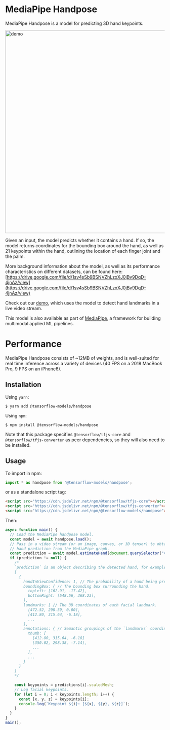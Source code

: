 # MediaPipe Handpose

MediaPipe Handpose is a model for predicting 3D hand keypoints.

<img src="demo/demo.gif" alt="demo" style="width:640px" />

Given an input, the model predicts whether it contains a hand. If so, the model returns coordinates for the bounding box around the hand, as well as 21 keypoints within the hand, outlining the location of each finger joint and the palm.

More background information about the model, as well as its performance characteristics on different datasets, can be found here: [https://drive.google.com/file/d/1sv4sSb9BSNVZhLzxXJ0jBv9DqD-4jnAz/view](https://drive.google.com/file/d/1sv4sSb9BSNVZhLzxXJ0jBv9DqD-4jnAz/view)

Check out our [demo](https://storage.googleapis.com/tfjs-models/demos/handpose/index.html), which uses the model to detect hand landmarks in a live video stream.

This model is also available as part of [MediaPipe](https://hand.mediapipe.dev/), a framework for building multimodal applied ML pipelines.

# Performance

MediaPipe Handpose consists of ~12MB of weights, and is well-suited for real time inference across a variety of devices (40 FPS on a 2018 MacBook Pro, 9 FPS on an iPhone6).

## Installation

Using `yarn`:

    $ yarn add @tensorflow-models/handpose

Using `npm`:

    $ npm install @tensorflow-models/handpose

Note that this package specifies `@tensorflow/tfjs-core` and `@tensorflow/tfjs-converter` as peer dependencies, so they will also need to be installed.

## Usage

To import in npm:

```js
import * as handpose from '@tensorflow-models/handpose';
```

or as a standalone script tag:

```html
<script src="https://cdn.jsdelivr.net/npm/@tensorflow/tfjs-core"></script>
<script src="https://cdn.jsdelivr.net/npm/@tensorflow/tfjs-converter"></script>
<script src="https://cdn.jsdelivr.net/npm/@tensorflow-models/handpose"></script>
```

Then:

```js
async function main() {
  // Load the MediaPipe handpose model.
  const model = await handpose.load();
  // Pass in a video stream (or an image, canvas, or 3D tensor) to obtain a
  // hand prediction from the MediaPipe graph.
  const prediction = await model.estimateHand(document.querySelector("video"));
  if (prediction != null) {
    /*
    `prediction` is an object describing the detected hand, for example:
    [
      {
        handInViewConfidence: 1, // The probability of a hand being present.
        boundingBox: { // The bounding box surrounding the hand.
          topLeft: [162.91, -17.42],
          bottomRight: [548.56, 368.23],
        },
        landmarks: [ // The 3D coordinates of each facial landmark.
          [472.52, 298.59, 0.00],
          [412.80, 315.64, -6.18],
          ...
        ],
        annotations: { // Semantic groupings of the `landmarks` coordinates.
          thumb: [
            [412.80, 315.64, -6.18]
            [350.02, 298.38, -7.14],
            ...
          ],
          ...
        }
      }
    ]
    */

    const keypoints = predictions[i].scaledMesh;
    // Log facial keypoints.
    for (let i = 0; i < keypoints.length; i++) {
      const [x, y, z] = keypoints[i];
      console.log(`Keypoint ${i}: [${x}, ${y}, ${z}]`);
    }
  }
}
main();
```
